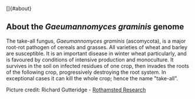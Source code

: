 []{#about}

About the *Gaeumannomyces graminis* genome
------------------------------------------

The take-all fungus, *Gaeumannomyces graminis* (ascomycota), is a major
root-rot pathogen of cereals and grasses. All varieties of wheat and
barley are susceptible. It is an important disease in winter wheat
particularly, and is favoured by conditions of intensive production and
monoculture. It survives in the soil on infected residues of one crop,
then invades the roots of the following crop, progressively destroying
the root system. In exceptional cases it can kill the whole crop; hence
the name \"take-all\".

Picture credit: Richard Gutteridge - [Rothamsted
Research](http://www.rothamsted.ac.uk)
